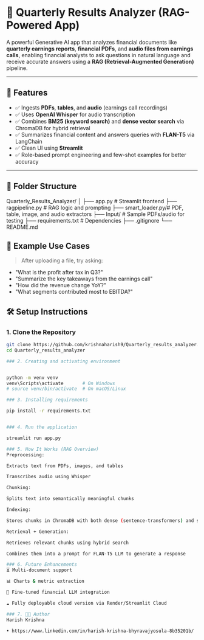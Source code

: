 # 🧾 Quarterly Results Analyzer (RAG-Powered App)

A powerful Generative AI app that analyzes financial documents like **quarterly earnings reports**, **financial PDFs**, and **audio files from earnings calls**, enabling financial analysts to ask questions in natural language and receive accurate answers using a **RAG (Retrieval-Augmented Generation)** pipeline.

---

## 🔧 Features

- ✅ Ingests **PDFs**, **tables**, and **audio** (earnings call recordings)
- ✅ Uses **OpenAI Whisper** for audio transcription
- ✅ Combines **BM25 (keyword search)** and **dense vector search** via ChromaDB for hybrid retrieval
- ✅ Summarizes financial content and answers queries with **FLAN-T5** via LangChain
- ✅ Clean UI using **Streamlit**
- ✅ Role-based prompt engineering and few-shot examples for better accuracy

---

## 📁 Folder Structure

Quarterly_Results_Analyzer/
│
├── app.py # Streamlit frontend
├── ragpipeline.py # RAG logic and prompting
├── smart_loader.py/# PDF, table, image, and audio extractors
├── Input/ # Sample PDFs/audio for testing
├── requirements.txt # Dependencies
├── .gitignore
└── README.md


## 🧪 Example Use Cases

> After uploading a file, try asking:

- "What is the profit after tax in Q3?"
- "Summarize the key takeaways from the earnings call"
- "How did the revenue change YoY?"
- "What segments contributed most to EBITDA?"


## 🛠️ Setup Instructions

### 1. Clone the Repository

```bash
git clone https://github.com/krishnaharish9/Quarterly_results_analyzer.git
cd Quarterly_results_analyzer

### 2. Creating and activating environment


python -m venv venv
venv\Scripts\activate       # On Windows
# source venv/bin/activate  # On macOS/Linux

### 3. Installing requirements

pip install -r requirements.txt


### 4. Run the application

streamlit run app.py

### 5. How It Works (RAG Overview)
Preprocessing:

Extracts text from PDFs, images, and tables

Transcribes audio using Whisper

Chunking:

Splits text into semantically meaningful chunks

Indexing:

Stores chunks in ChromaDB with both dense (sentence-transformers) and sparse (BM25) indexes

Retrieval + Generation:

Retrieves relevant chunks using hybrid search

Combines them into a prompt for FLAN-T5 LLM to generate a response

### 6. Future Enhancements
⏳ Multi-document support

📊 Charts & metric extraction

💬 Fine-tuned financial LLM integration

☁️ Fully deployable cloud version via Render/Streamlit Cloud

### 7. 🧑‍💻 Author
Harish Krishna

• https://www.linkedin.com/in/harish-krishna-bhyravajyosula-8b35201b/
